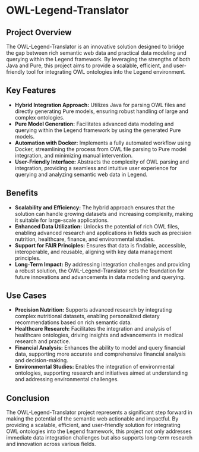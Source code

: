 # OWL-Legend-Translator

## Project Overview
The OWL-Legend-Translator is an innovative solution designed to bridge the gap between rich semantic web data and practical data modeling and querying within the Legend framework. By leveraging the strengths of both Java and Pure, this project aims to provide a scalable, efficient, and user-friendly tool for integrating OWL ontologies into the Legend environment.

## Key Features
- **Hybrid Integration Approach:** Utilizes Java for parsing OWL files and directly generating Pure models, ensuring robust handling of large and complex ontologies.
- **Pure Model Generation:** Facilitates advanced data modeling and querying within the Legend framework by using the generated Pure models.
- **Automation with Docker:** Implements a fully automated workflow using Docker, streamlining the process from OWL file parsing to Pure model integration, and minimizing manual intervention.
- **User-Friendly Interface:** Abstracts the complexity of OWL parsing and integration, providing a seamless and intuitive user experience for querying and analyzing semantic web data in Legend.

## Benefits
- **Scalability and Efficiency:** The hybrid approach ensures that the solution can handle growing datasets and increasing complexity, making it suitable for large-scale applications.
- **Enhanced Data Utilization:** Unlocks the potential of rich OWL files, enabling advanced research and applications in fields such as precision nutrition, healthcare, finance, and environmental studies.
- **Support for FAIR Principles:** Ensures that data is findable, accessible, interoperable, and reusable, aligning with key data management principles.
- **Long-Term Impact:** By addressing integration challenges and providing a robust solution, the OWL-Legend-Translator sets the foundation for future innovations and advancements in data modeling and querying.

## Use Cases
- **Precision Nutrition:** Supports advanced research by integrating complex nutritional datasets, enabling personalized dietary recommendations based on rich semantic data.
- **Healthcare Research:** Facilitates the integration and analysis of healthcare ontologies, driving insights and advancements in medical research and practice.
- **Financial Analysis:** Enhances the ability to model and query financial data, supporting more accurate and comprehensive financial analysis and decision-making.
- **Environmental Studies:** Enables the integration of environmental ontologies, supporting research and initiatives aimed at understanding and addressing environmental challenges.

## Conclusion
The OWL-Legend-Translator project represents a significant step forward in making the potential of the semantic web actionable and impactful. By providing a scalable, efficient, and user-friendly solution for integrating OWL ontologies into the Legend framework, this project not only addresses immediate data integration challenges but also supports long-term research and innovation across various fields.
